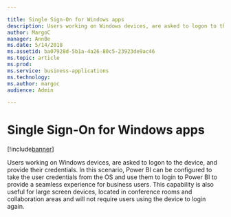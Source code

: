 ```yaml
---

title: Single Sign-On for Windows apps
description: Users working on Windows devices, are asked to logon to the device, and provide their credentials.
author: MargoC
manager: AnnBe
ms.date: 5/14/2018
ms.assetid: ba07928d-5b1a-4a26-80c5-23923de9ac46
ms.topic: article
ms.prod: 
ms.service: business-applications
ms.technology: 
ms.author: margoc
audience: Admin

---
```

#  Single Sign-On for Windows apps 


[!include[banner](../../../includes/banner.md)]

Users working on Windows devices, are asked to logon to the device, and provide
their credentials. In this scenario, Power BI can be configured to take the user
credentials from the OS and use them to login to Power BI to provide a seamless
experience for business users. This capability is also useful for large screen
devices, located in conference rooms and collaboration areas and will not
require users using the device to login again.
